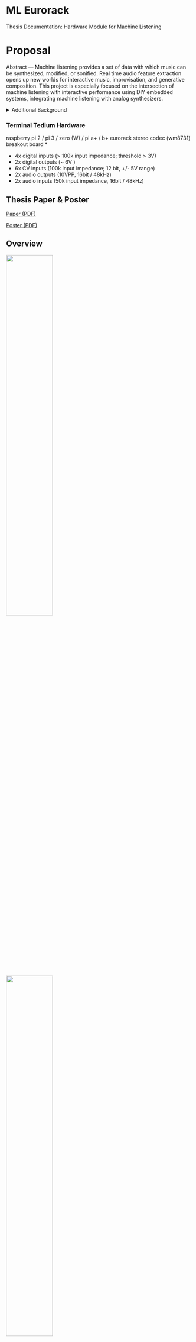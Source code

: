 # ML Eurorack
Thesis Documentation: Hardware Module for Machine Listening

# Proposal
Abstract — Machine listening provides a set of data with which music can be synthesized, modified, or sonified. Real time audio feature extraction opens up new worlds for interactive music, improvisation, and generative composition. This project is especially focused on the intersection of machine listening with interactive performance using DIY embedded systems, integrating machine listening with analog synthesizers.

<details>

<summary>Additional Background</summary>

<h4>Tutorials</h4>

<p>Please refer to my Embedded Audio tutorials to setup your Raspberry Pi for development, including connecting headless and setting up internet sharing.
<a href="https://github.com/chrislatina/EmbeddedAudio">https://github.com/chrislatina/EmbeddedAudio</a>.</p>

<p>These tutorials run on CCRMA's Satellite build. I've built out the PCM5012a version of the terminal tedium <a href="https://github.com/mxmxmx/terminal_tedium">https://github.com/mxmxmx/terminal_tedium</a>. I've setup this environment on a clean Raspian build on the Raspberry Pi Model B+ unit. It is important to update to linux 4.x to allow for i2s mmap configuration for routing audio.</p>

<pre>sudo rpi-update</pre> 

<p>Run the update command after making sure you have enough memory available on your flash drive. If you are worried about using up all of your memory while updating, clean up with locale purge and deb orphan before running the update. More info can be found here: <a href="http://www.intraipsum.se/blog/2012/07/14/raspberry-pi-clean-purge/">http://www.intraipsum.se/blog/2012/07/14/raspberry-pi-clean-purge/</a></p>

<p>To check your linux version, run</p>
<pre>uname -a</pre>

</details>

### Terminal Tedium Hardware
raspberry pi 2 / pi 3 / zero (W) / pi a+ / b+ eurorack stereo codec (wm8731) breakout board *

* 4x digital inputs (> 100k input impedance; threshold > 3V)
* 2x digital outputs (~ 6V )
* 6x CV inputs (100k input impedance; 12 bit, +/- 5V range)
* 2x audio outputs (10VPP, 16bit / 48kHz)
* 2x audio inputs (50k input impedance, 16bit / 48kHz)

## Thesis Paper & Poster

<a href="https://github.com/chrislatina/MachineListening/blob/master/paper/7100_Latinal_ML_Final.pdf">Paper (PDF)</a>

<a href="https://github.com/chrislatina/MLE/blob/main/images/7100_Latina_Poster.pdf">Poster (PDF)</a>

## Overview
<img src="https://raw.githubusercontent.com/chrislatina/MLE/main/images/IMG_3863.jpeg" width="50%"/>
<img src="https://raw.githubusercontent.com/chrislatina/MLE/main/images/IMG_4963.JPG" width="50%"/>

## Installation

<details>
<summary>Port Audio</summary>

<p>After cloning this repository, download and install port audio. There is a tutorial for compiling on Linux here: <a href="http://portaudio.com/docs/v19-doxydocs/compile_linux.html">http://portaudio.com/docs/v19-doxydocs/compile_linux.html</a></p>

<p>Once connected to the internet, the easiest way is to use wget pointing to the latest source of port audio.</p>

<pre>wget http://www.portaudio.com/archives/pa_stable_v19_20140130.tgz</pre>

<p>Unpack the tgz</p>
<pre>tar zxvf fileNameHere.tgz</pre>

<p>When compiling port audio, do so without Jack. The machine listening firmware is intentioanlly compiled without the flag for Jack. This simplifies reading from and writing to the respective audio cards.</p>
<pre>./configure —without-jack</pre>

</details>

---

<details>
<summary>Libsound</summary>

<p>Download the libsound-dev libraries. You'll need to be connected to the internet (forward by running headless) to use </p>

<pre>sudo apt-get install libasound-dev</pre>
</details>

---

<details>
<summary>ALSA</summary>
    
<p>I suggest using ALSA. The makefile includes all of the following options </p>
<pre>-lrt -lasound -ljack -lpthread</pre>

<p>Use scp to copy a local wav file to your pi.</p>
<pre>scp file.wav pi@192.168.2.2:~/file.wav</pre>

<p>On the pi, test playback using aplay. Depending upon your audio card setup (explained below) this may play back from the pi's default audio out. </p>
<pre>aplay Cello.wav</pre>

<p>You may need to replace the libportaudio.a file (there are both versions compiled already for raspi and OSX) with the linux version inside /Module/ML_Module/include/portaudio</p>
<pre>cp /PORTAUDIO/DIR/lib/.libs/libportaudio.a /MachineListening/ML_Module/include/portaudio</pre>

</details>

---

<details>

<summary>Wiring Pi</summary>
<p>
Next you'll need to download and compile the wiringPi library for for reading and writing to and from GPIO pins. This is very straight forward and simply requires running the build script. The library dependencies in the makefile for compiling this library on Raspberry Pi already reference the wiringPi library. 
</p>

<a href="http://wiringpi.com/download-and-install/">http://wiringpi.com/download-and-install/</a>

<p>Now you can cd into the /MachineListening/ML_Module directory and run <pre>make</pre></p>

</details>

---

### Setting up your Audio Cards

First you'll need to install your hifiberry pcm5012a on pi. Below I've posted to web-references if you need more information.

<p><a href="https://www.hifiberry.com/guides/hifiberry-software-configuration/">https://www.hifiberry.com/guides/hifiberry-software-configuration/</a></p>
<p><a href="https://slug.blog.aeminium.org/2015/05/09/raspberry-pi-2-model-b-pcm5102a-i2s/">https://slug.blog.aeminium.org/2015/05/09/raspberry-pi-2-model-b-pcm5102a-i2s/</a></p>

First you'll need to remove specific drivers from your device's blacklist. The filename is not necessarily consistent. On my device I edited the following file:
```sudo nano /etc/modprobe.d/alsa-base-blacklist.conf ```

Comment out all of the following devices

    #blacklist i2c-bcm2708
    #blacklist snd-soc-pcm512a
    #blacklist snd-soc-wm8804
    #blacklist snd-soc-bcm2708
    #blacklist snd-soc-bcm2708-i2s
    #blacklist bcm2708-dmaengine
    #blacklist snd-soc-pcm5102a
    #blacklist snd-soc-rpi-pcm5102a

Edit /etc/modules
```sudo nano /etc/modules```

comment out the device ```#snd-bcm2835```

Add the following devices

    snd_soc_bcm2708
    snd_soc_bcm2708_i2s
    bcm2708_dmaengine
    snd_soc_pcm5102a
    snd_soc_rpi_pcm5102a

Next, you must configure your USB-C audio card for audio capture. Scroll down and set snd-usb-audio to index 1.

```sudo nano /etc/modprobe.d/alsa-base.conf```
    
    options snd-usb-audio index=1

Now update the current audio card. Add the following lines to asound.conf

```sudo nano /etc/asound.conf```

    pcm.!default  {
      type hw card 0
    }
    ctl.!default {
      type hw card 0
    }
    pcm.hifiberry {
    type hw card 0
    }

Edit the config script
```sudo nano /boot/config.txt```

Set the following. Everything else is commented out. Make sure you're pi is updated to linux 4.x so that i2s and mmap works for audio card routing in port audio.

    #uncomment to overclock the arm. 700 MHz is the default.
    arm_freq=900
    core_freq=250
    sdram_freq=450
    over_voltage=2
    # memory split:
    gpu_mem=16
    # enable i2c:
    dtparam=i2c_arm=on
    # enable spi:
    dtparam=spi=on
    # enable i2s:
    dtparam=i2s=on
    # i2s / DAC driver:
    dtoverlay=i2s-mmap
    dtoverlay=hifiberry-dac
    #dtoverlay=rpi-proto

You can reboot your soundcard directly,
```sudo /etc/init.d/alsa-utils restart```

But to properly reconfigure, reboot the entire device
```sudo reboot```

Upon logging back in, check your soundcard configuration,
```cat /proc/asound/cards /proc/asound/modules``` or ```aplay -l```

If correct, the pcm5012a should be assigned to card 0 and the USB-C device assigned to card 1.

    **** List of PLAYBACK Hardware Devices ****
    card 0: sndrpihifiberry [snd_rpi_hifiberry_dac], device 0: HifiBerry DAC HiFi pcm5102a-hifi-0 []
      Subdevices: 0/1
      Subdevice #0: subdevice #0
    card 1: Device [C-Media USB Audio Device], device 0: USB Audio [USB Audio]
      Subdevices: 1/1
      Subdevice #0: subdevice #0
    FIX nmap OVERLAP


dtoverlay=i2s-mmap

<details>

<summary>Additional Optimization</summary>

<h4>Optimizing Raspbery Pi for realtime streaming Audio</h4>

I highy recommend reading this wiki on low latency audio <a href="http://wiki.linuxaudio.org/wiki/raspberrypi">http://wiki.linuxaudio.org/wiki/raspberrypi</a>. Overclocking (<a href="http://elinux.org/RPiconfig#Overclocking">http://elinux.org/RPiconfig#Overclocking</a>) is probably not necessary but you can experiment with this if you receive dropouts.

<h4>Booting your program</h4>
Edit the boot script to run your program by default. You'll need to make sure to run the startup.py script to assign the GPIO pins.

<pre>sudo nano ~/.bash_profile</pre>

The second call runs the Machine Listening firmware. The commented out commands optionally run terminal tedium's test patches using pd.

<pre>
sudo python ~/terminal_tedium/software/pullup.py
sudo ~/MachineListening/ML_Module/mycc
#sudo ~/pd/bin/pd -nogui -noadc -rt ~/terminal_tedium/software/D_io_test_pcm5102a.$
#sudo ~/pd/bin/pd -rt -nogui -verbose ~/terminal_tedium/software/adc_test.pd
</pre>

</details>



### Mappings

<img src="https://raw.githubusercontent.com/chrislatina/MLE/main/images/Fig.%207%20Mappings.png" width="50%" />

* Potentiometer Knob 1 controls the inter-onset interval ranging between 4 and 400 milliseconds.
* Potentiometer Knob 2 controls the onset threshold (spectral flux level) ranging between 0 and 8.0
* Potentiometer Knob 3 controls the maximum FFT bin to analyze (a high pass filter for feature detection).
* Potentiometer Knob 4 controls the minimum FFT bin to analyze (a low pass filter for feature detection).
* Potentiometer Knob 5 controls the volume of the feature audio sonification output.
* Potentiometer Knob 6 controls the volume of the dry audio throughput.


<details>

<summary>GPIO Communication</summary>

<pre>
FeatureCommunication::FeatureCommunication(){
    iFeatureSwitch = 0;
    // ARM specific
    #ifdef __arm__
        wiringPiSetupGpio();
        wiringPiSPISetup(ADC_SPI_CHANNEL, ADC_SPI_SPEED);
        
        // GPIO Digital Output
        pinMode(16, OUTPUT); //Spectral Feature output
        softPwmCreate(16,0,256);
        
        pinMode(26, OUTPUT); //Onset Trigger output
        softPwmCreate(26,0,256);
    
        // Switches
        pinMode(23, INPUT); //Switch 1
        pinMode(24, INPUT); //Switch 2
        pinMode(25, INPUT); //Switch 3
    #endif
}

FeatureCommunication::~FeatureCommunication(){
    
}

/* From Terminal Tedium */
uint16_t adc[8] = {0, 0, 0, 0, 0, 0, 0, 0}; //  store prev.
uint8_t  map_adc[8] = {5, 2, 7, 6, 3, 0, 1, 4}; // map to panel [1 - 2 - 3; 4 - 5 - 6; 7, 8]
uint8_t SENDMSG;

uint16_t FeatureCommunication::readADC(int _channel){ // 12 bit
    #ifdef __arm__
        uint8_t spi_data[3];
        uint8_t input_mode = 1; // single ended = 1, differential = 0
        uint16_t result, tmp;
        
        spi_data[0] = 0x04; // start flag
        spi_data[0] |= (input_mode<<1); // shift input_mode
        spi_data[0] |= (_channel>>2) & 0x01; // add msb of channel in our first command byte
        
        spi_data[1] = _channel<<6;
        spi_data[2] = 0x00;
        
        wiringPiSPIDataRW(ADC_SPI_CHANNEL, spi_data, 3);
        result = (spi_data[1] & 0x0f)<<8 | spi_data[2];
        tmp = adc[_channel]; // prev.
        if ( (result - tmp) > DEADBAND || (tmp - result) > DEADBAND ) { tmp = result ; SENDMSG = 1; }
        adc[_channel] = tmp;
        return tmp;
    #endif
    return 0;
}
</pre>
</details>

### Features 

<img src="https://raw.githubusercontent.com/chrislatina/MLE/main/images/Features.png" width="50%"/>

<img src="https://raw.githubusercontent.com/chrislatina/MLE/main/images/Table%20IV.%20Spectral%20Flux.png" width="100%"/>

```
void SpectralFeatures::extractFeatures(float* spectrum)
{
    power = 0.0;
    spectrum_sum = 0.0;
    spectrum_abs_sum = 0.0;
    halfwave = 0.0;
    log_spectrum_sum = 0.0;
    float diff_sum = 0.0;
    
    for (int i=minBin; i<maxBin; i++) {
        // Get power difference between consecutive spectra
        diff_sum  += ((spectrum[i] - fifo[i] + fabsf(spectrum[i] - fifo[i]))/2.0)*((spectrum[i] - fifo[i] + fabsf(spectrum[i] - fifo[i]))/2.0);
        
        // Half wave recitify the diff.
        halfwave += ((spectrum[i] - fifo[i] + fabsf(spectrum[i] - fifo[i]))/2.0);
        //Calculate the square
        power += spectrum[i] * spectrum[i];
        
        //Sum of the magnitude spectrum
        spectrum_sum += spectrum[i];
        
        //Sum of the absolute value of the magnitude spectrum
        spectrum_abs_sum += fabsf(spectrum[i]);
        
        //Logarithmic sum of the magnitude spectrum
        log_spectrum_sum += log(spectrum[i]);
        
        //Square of the magnitude spectrum
        spectrum_sq[i] = spectrum[i] * spectrum[i];
    }
    
    /* Update fifo */
    setFifo(spectrum,binSize);
    
    if (!checkSilence(power)){
        // Calculate Spectral Flux
        calculateSpectralFlux(halfwave);
        
        // Calculate Spectral Roloff
        calculateSpectralRolloff(spectrum, spectrum_sum, 0.85);
        
        //Calculate RMS
        calculateRMS(power);
        
        //Calculate Spectral Crest
        calculateSpectralCrest(spectrum, spectrum_abs_sum);
        
        //Calculate Spectral Centroid
        calculateSpectralCentroid(spectrum, power, minBin, maxBin);
        
        //Calculate Spectral Flatness
        calculateSpectralFlatness(log_spectrum_sum, spectrum_sum);
        
    }
}

void SpectralFeatures::calculateSpectralFlux(float diff_sum){
    //Calculate Spectral Flux
    flux = diff_sum / (float)(binSize);
    
    // Low pass filter (optional)
    float alpha = 0.0;
    flux = (1-alpha)*flux + alpha * prevFlux;
    
    /* Save previous Spectral Flux */
    prevFlux = flux;
}

void SpectralFeatures::calculateSpectralCentroid(float* spectrum, float power, int minBin, int maxBin){
    centroid = 0.0;
    for (int i=minBin; i<maxBin; i++) {
        centroid += i*spectrum[i]*spectrum[i];
    }
    
    try {
        centroid = centroid / (power);
    } catch (std::logic_error e) {
        centroid = 0.0;
    }
    
    centroid = (centroid / (float) binSize);
    centroid = centroid;
    
    // Low pass filter
    float alpha = 0.5;
    centroid = (1-alpha)*centroid + alpha * prevCentroid;
    
    prevCentroid = centroid;
}

void SpectralFeatures::calculateSpectralFlatness(float log_spectrum_sum, float spectrum_sum) {
    if((spectrum_sum / (float) binSize) > minThresh){
        try {
            flatness = exp(log_spectrum_sum / (float) binSize) / (spectrum_sum / (float) binSize);
        } catch (std::logic_error e) {
            flatness = 0.0;
            return;
        }
    }
    else{
        flatness = 0.0;
    }
    
    // Low pass filter
    float alpha = 0.5;
    flatness = (1-alpha)*flatness + alpha * flatness;
    prevFlatness = flatness;
}
```

<a href="https://github.com/chrislatina/MLE/raw/main/images/IMG_5328_720p.mov">log output video</a>

